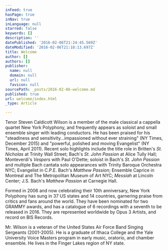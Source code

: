 ```yaml
---
inFeed: true
hasPage: true
inNav: true
inLanguage: null
starred: false
keywords: []
description: ''
datePublished: '2016-02-06T21:24:45.569Z'
dateModified: '2016-02-06T21:18:13.697Z'
title: Welcome
author: []
authors: []
publisher:
  name: null
  domain: null
  url: null
  favicon: null
sourcePath: _posts/2016-02-06-welcome.md
published: true
url: welcome/index.html
_type: Article

---
```

Tenor Steven Caldicott Wilson is a member of the male classical a cappella quartet New York Polyphony, and frequently appears as soloist and small ensemble singer with leading conductors. He has been praised for his "steadiness and sensitivity...impassioned without ever straining" (NY Times, December 2015) and "powerful, polished and moving Evangelist" (NY Times, April 2011). Recent solo highlights include the title role in Britten's _St. Nicholas_ at Trinity Wall Street; Bach's _St. John Passion_ at Alice Tully Hall; Monteverdi's _Vespers_ with Paul O'Dette; soloist in Bach's _St. John Passion_ and multiple Bach cantata solo appearances with Trinity Baroque Orchestra NYC; Evangelist in C.P.E. Bach's _Matthew Passion_; Ensemble Caprice in Montreal and The Metropolitan Museum of Art NYC; _Messiah_ at Lincoln Center; J.S. Bach's _Matthew Passion_ at Carnegie Hall.  

Formed in 2006 and now celebrating their 10th anniversary, New York Polyphony has sung in 37 US states and 14 countries, garnering praise from critics and fans around the world. They have been nominated for two GRAMMY awards, and has a catalogue of 6 recordings with a seventh to be released in 2016\. They are represented worldwide by Opus 3 Artists, and record on BIS Records.

Mr. Wilson is a veteran of the United States Air Force Band Singing Sergeants (2001-2005). He is a graduate of Ithaca College and the Yale University Voice Masters program in early music, oratorio, and chamber ensemble. He lives in the Finger Lakes region of NY state.